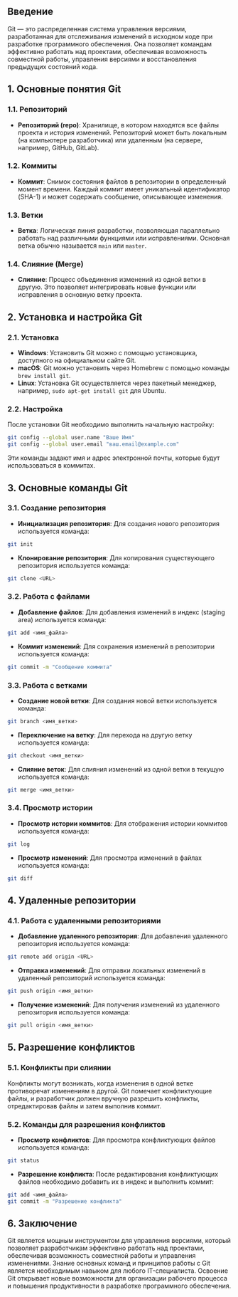 ## Введение

Git — это распределенная система управления версиями, разработанная для отслеживания изменений в исходном коде при разработке программного обеспечения. Она позволяет командам эффективно работать над проектами, обеспечивая возможность совместной работы, управления версиями и восстановления предыдущих состояний кода.

## 1. Основные понятия Git

### 1.1. Репозиторий

- **Репозиторий (repo)**: Хранилище, в котором находятся все файлы проекта и история изменений. Репозиторий может быть локальным (на компьютере разработчика) или удаленным (на сервере, например, GitHub, GitLab).

### 1.2. Коммиты

- **Коммит**: Снимок состояния файлов в репозитории в определенный момент времени. Каждый коммит имеет уникальный идентификатор (SHA-1) и может содержать сообщение, описывающее изменения.

### 1.3. Ветки

- **Ветка**: Логическая линия разработки, позволяющая параллельно работать над различными функциями или исправлениями. Основная ветка обычно называется `main` или `master`.

### 1.4. Слияние (Merge)

- **Слияние**: Процесс объединения изменений из одной ветки в другую. Это позволяет интегрировать новые функции или исправления в основную ветку проекта.

## 2. Установка и настройка Git

### 2.1. Установка

- **Windows**: Установить Git можно с помощью установщика, доступного на официальном сайте Git.
- **macOS**: Git можно установить через Homebrew с помощью команды `brew install git`.
- **Linux**: Установка Git осуществляется через пакетный менеджер, например, `sudo apt-get install git` для Ubuntu.

### 2.2. Настройка

После установки Git необходимо выполнить начальную настройку:

```bash
git config --global user.name "Ваше Имя"
git config --global user.email "ваш.email@example.com"
```

Эти команды задают имя и адрес электронной почты, которые будут использоваться в коммитах.

## 3. Основные команды Git

### 3.1. Создание репозитория

- **Инициализация репозитория**: Для создания нового репозитория используется команда:

```bash
git init
```

- **Клонирование репозитория**: Для копирования существующего репозитория используется команда:

```bash
git clone <URL>
```

### 3.2. Работа с файлами

- **Добавление файлов**: Для добавления изменений в индекс (staging area) используется команда:

```bash
git add <имя_файла>
```

- **Коммит изменений**: Для сохранения изменений в репозитории используется команда:

```bash
git commit -m "Сообщение коммита"
```

### 3.3. Работа с ветками

- **Создание новой ветки**: Для создания новой ветки используется команда:

```bash
git branch <имя_ветки>
```

- **Переключение на ветку**: Для перехода на другую ветку используется команда:

```bash
git checkout <имя_ветки>
```

- **Слияние веток**: Для слияния изменений из одной ветки в текущую используется команда:

```bash
git merge <имя_ветки>
```

### 3.4. Просмотр истории

- **Просмотр истории коммитов**: Для отображения истории коммитов используется команда:

```bash
git log
```

- **Просмотр изменений**: Для просмотра изменений в файлах используется команда:

```bash
git diff
```

## 4. Удаленные репозитории

### 4.1. Работа с удаленными репозиториями

- **Добавление удаленного репозитория**: Для добавления удаленного репозитория используется команда:

```bash
git remote add origin <URL>
```

- **Отправка изменений**: Для отправки локальных изменений в удаленный репозиторий используется команда:

```bash
git push origin <имя_ветки>
```

- **Получение изменений**: Для получения изменений из удаленного репозитория используется команда:

```bash
git pull origin <имя_ветки>
```

## 5. Разрешение конфликтов

### 5.1. Конфликты при слиянии

Конфликты могут возникать, когда изменения в одной ветке противоречат изменениям в другой. Git помечает конфликтующие файлы, и разработчик должен вручную разрешить конфликты, отредактировав файлы и затем выполнив коммит.

### 5.2. Команды для разрешения конфликтов

- **Просмотр конфликтов**: Для просмотра конфликтующих файлов используется команда:

```bash
git status
```

- **Разрешение конфликта**: После редактирования конфликтующих файлов необходимо добавить их в индекс и выполнить коммит:

```bash
git add <имя_файла>
git commit -m "Разрешение конфликта"
```

## 6. Заключение

Git является мощным инструментом для управления версиями, который позволяет разработчикам эффективно работать над проектами, обеспечивая возможность совместной работы и управления изменениями. Знание основных команд и принципов работы с Git является необходимым навыком для любого IT-специалиста. Освоение Git открывает новые возможности для организации рабочего процесса и повышения продуктивности в разработке программного обеспечения.